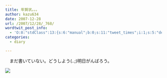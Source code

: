 ```yaml
---
title: 年賀状。。。
author: kazu634
date: 2007-12-28
url: /2007/12/28/_768/
wordtwit_post_info:
  - 'O:8:"stdClass":13:{s:6:"manual";b:0;s:11:"tweet_times";i:1;s:5:"delay";i:0;s:7:"enabled";i:1;s:10:"separation";s:2:"60";s:7:"version";s:3:"3.7";s:14:"tweet_template";b:0;s:6:"status";i:2;s:6:"result";a:0:{}s:13:"tweet_counter";i:2;s:13:"tweet_log_ids";a:1:{i:0;i:3537;}s:9:"hash_tags";a:0:{}s:8:"accounts";a:1:{i:0;s:7:"kazu634";}}'
categories:
  - diary

---
```

<div class="section">
<p>
    　まだ書いていない。どうしよう(..;)明日がんばろう。
</p>
  
<p>
<center>
</center>
</p>
  
<p>
<a href="http://flickr.com/photos/ohbara/85832990/" onclick="__gaTracker('send', 'event', 'outbound-article', 'http://flickr.com/photos/ohbara/85832990/', '');" title="nengajou 2"><img src="http://farm1.static.flickr.com/41/85832990_77bc34247d_m.jpg" /></a>
</p></p>
</div>